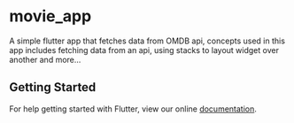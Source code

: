 # movie_app

A simple flutter app that fetches data from OMDB api, concepts used in this app includes fetching data from an api, using stacks to layout widget over another and more...

## Getting Started

For help getting started with Flutter, view our online
[documentation](https://flutter.io/).

